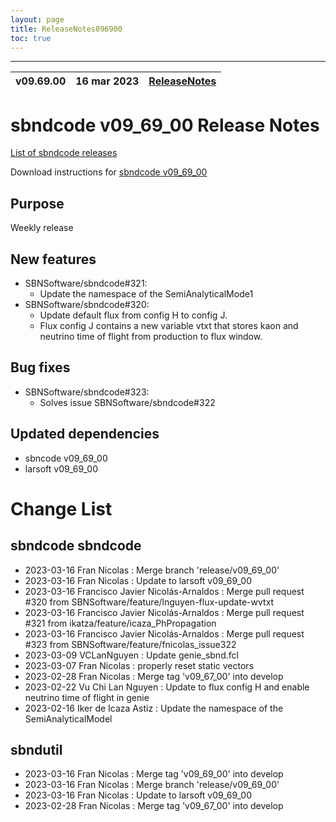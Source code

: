```yaml
---
layout: page
title: ReleaseNotes096900
toc: true
---
```


-----------------------------------------------------------------------------
| v09.69.00 | 16 mar 2023 | [ReleaseNotes](ReleaseNotes096900.html) |
| --- | --- | --- |



sbndcode v09_69_00 Release Notes
=======================================================================================

[List of sbndcode releases](List_of_SBND_code_releases.html)

Download instructions for [sbndcode v09_69_00](http://scisoft.fnal.gov/scisoft/bundles/sbnd/v09_69_00/sbndcode-v09_69_00.html)

Purpose
---------------------------------------------------
Weekly release

New features
---------------------------------------------------
- SBNSoftware/sbndcode#321:
  - Update the namespace of the SemiAnalyticalMode1
- SBNSoftware/sbndcode#320:
  - Update default flux from config H to config J.
  - Flux config J contains a new variable vtxt that stores kaon and neutrino time of flight from production to flux window.


Bug fixes
---------------------------------------------------
- SBNSoftware/sbndcode#323:
  - Solves issue SBNSoftware/sbndcode#322

Updated dependencies
---------------------------------------------------
* sbncode v09_69_00
* larsoft v09_69_00

Change List
==========================================

sbndcode sbndcode
---------------------------------------------------

* 2023-03-16  Fran Nicolas : Merge branch 'release/v09_69_00'
* 2023-03-16  Fran Nicolas : Update to larsoft v09_69_00
* 2023-03-16  Francisco Javier Nicolás-Arnaldos : Merge pull request #320 from SBNSoftware/feature/lnguyen-flux-update-wvtxt
* 2023-03-16  Francisco Javier Nicolás-Arnaldos : Merge pull request #321 from ikatza/feature/icaza_PhPropagation
* 2023-03-16  Francisco Javier Nicolás-Arnaldos : Merge pull request #323 from SBNSoftware/feature/fnicolas_issue322
* 2023-03-09  VCLanNguyen : Update genie_sbnd.fcl
* 2023-03-07  Fran Nicolas : properly reset static vectors
* 2023-02-28  Fran Nicolas : Merge tag 'v09_67_00' into develop
* 2023-02-22  Vu Chi Lan Nguyen : Update to flux config H and enable neutrino time of flight in genie
* 2023-02-16  Iker de Icaza Astiz :   Update the namespace of the SemiAnalyticalModel

sbndutil
---------------------------------------------------

* 2023-03-16  Fran Nicolas : Merge tag 'v09_69_00' into develop
* 2023-03-16  Fran Nicolas : Merge branch 'release/v09_69_00'
* 2023-03-16  Fran Nicolas : Update to larsoft v09_69_00
* 2023-02-28  Fran Nicolas : Merge tag 'v09_67_00' into develop
